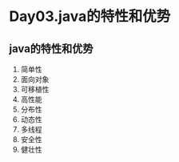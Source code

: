 # Day03.java的特性和优势

## java的特性和优势

1. 简单性
2. 面向对象
3. 可移植性
4. 高性能
5. 分布性
6. 动态性
7. 多线程
8. 安全性
9. 健壮性

